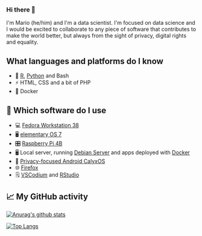 ### Hi there 👋

I'm Mario (he/him) and I'm a data scientist. I'm focused on data science and I would be excited to collaborate to any piece of software that contributes to make the world better, but always from the sight of privacy, digital rights and equality.

## What languages and platforms do I know
- 🔭 [R](https://www.r-project.org/), [Python](https://python.org) and Bash
- ⚡ HTML, CSS and a bit of PHP
- 🐳 Docker

## 🤔 Which software do I use

- 💻 [Fedora Workstation 38](https://getfedora.org/)
- 🖥️ [elementary OS 7](https://elementary.io/)
- 🎛 [Raspberry Pi 4B](https://www.raspberrypi.com/products/raspberry-pi-4-model-b/specifications/)
- 🖥️ Local server, running [Debian Server](https://www.debian.org/index.es.html) and apps deployed with [Docker](https://www.docker.com/)
- 📱 [Privacy-focused Android CalyxOS](https://www.calyxos.org/)
- 🌐 [Firefox](https://www.mozilla.org/en-US/firefox/new/)
- 🗒️ [VSCodium](https://vscodium.com/) and [RStudio](https://posit.co/)

## 📈 My GitHub activity

[![Anurag's github stats](https://github-readme-stats.vercel.app/api?username=myanesp)](https://github.com/myanesp)

[![Top Langs](https://github-readme-stats.vercel.app/api/top-langs/?username=myanesp&layout=compact)](https://github.com/myanesp)
<!--
**myanesp/myanesp** is a ✨ _special_ ✨ repository because its `README.md` (this file) appears on your GitHub profile.

Here are some ideas to get you started:

- 🔭 I’m currently working on ...
- 🌱 I’m currently learning ...
- 👯 I’m looking to collaborate on ...
- 🤔 I’m looking for help with ...
- 💬 Ask me about ...
- 📫 How to reach me: ...
- 😄 Pronouns: ...
- ⚡ Fun fact: ...
-->
